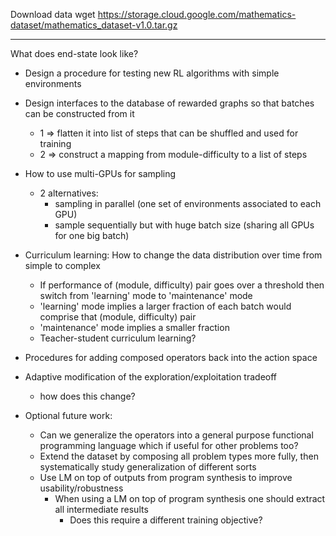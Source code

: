 Download data
wget https://storage.cloud.google.com/mathematics-dataset/mathematics_dataset-v1.0.tar.gz
____

What does end-state look like?

- Design a procedure for testing new RL algorithms with simple environments

- Design interfaces to the database of rewarded graphs so that batches can be constructed from it
    - 1 => flatten it into list of steps that can be shuffled and used for training
    - 2 => construct a mapping from module-difficulty to a list of steps

- How to use multi-GPUs for sampling
    - 2 alternatives:
        - sampling in parallel (one set of environments associated to each GPU)
        - sample sequentially but with huge batch size (sharing all GPUs for one big batch) 

- Curriculum learning: How to change the data distribution over time from simple to complex
    - If performance of (module, difficulty) pair goes over a threshold then switch from 'learning' mode to 'maintenance' mode
    - 'learning' mode implies a larger fraction of each batch would comprise that (module, difficulty) pair
    - 'maintenance' mode  implies a smaller fraction
    - Teacher-student curriculum learning?
    
- Procedures for adding composed operators back into the action space

- Adaptive modification of the exploration/exploitation tradeoff
    - how does this change?

- Optional future work:
    - Can we generalize the operators into a general purpose functional programming language which if useful for other problems too?
    - Extend the dataset by composing all problem types more fully, then systematically study generalization of different sorts
    - Use LM on top of outputs from program synthesis to improve usability/robustness
        - When using a LM on top of program synthesis one should extract all intermediate results
            - Does this require a different training objective?
    